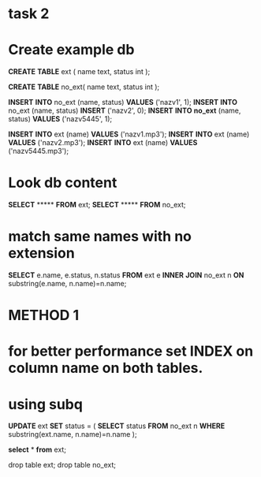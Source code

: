 # task 2
# Create example db
**CREATE** **TABLE** ext (
    name text,
    status int
);

**CREATE** **TABLE** no_ext(
    name text,
    status int
);

**INSERT** **INTO** no_ext (name, status) 
**VALUES** ('nazv1', 1);
**INSERT** **INTO** no_ext (name, status) 
**INSERT** ('nazv2', 0);
**INSERT** **INTO** **no_ext** (name, status) 
**VALUES** ('nazv5445', 1);


**INSERT** **INTO** ext (name) 
**VALUES** ('nazv1.mp3');
**INSERT** **INTO** ext (name) 
**VALUES** ('nazv2.mp3');
**INSERT** **INTO** ext (name) 
**VALUES** ('nazv5445.mp3');


# Look db content
**SELECT** ***** **FROM** ext;
**SELECT** ***** **FROM** no_ext;

# match same names with no extension 
**SELECT** e.name, e.status, n.status **FROM** ext e **INNER** **JOIN** no_ext n **ON** substring(e.name, n.name)=n.name;

# METHOD 1
# for better performance set INDEX on column name on both tables.

# using subq
**UPDATE** ext
**SET** status = 
  (
    **SELECT** status 
    **FROM** no_ext n
    **WHERE** substring(ext.name, n.name)=n.name
  );
  
**select** * **from** ext;

drop table ext;
drop table no_ext;
